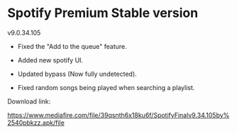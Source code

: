 # Spotify Premium Stable version

v9.0.34.105

- Fixed the "Add to the queue" feature.

- Added new spotify UI.

- Updated bypass (Now fully undetected).

- Fixed random songs being played when searching a playlist.

Download link:

https://www.mediafire.com/file/39qsnth6x18ku6f/SpotifyFinalv9.34.105by%2540pbkzz.apk/file


